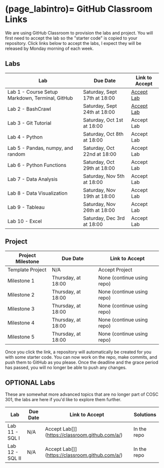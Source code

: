 (page_labintro)=
GitHub Classroom Links
=======================

<head>
	<base target="_blank">
</head>

We are using GitHub Classroom to provision the labs and project. 
You will first need to accept the lab so the "starter code" is copied to your repository.
Click links below to accept the labs, I expect they will be released by Monday morning of each week.

## Labs
| Lab                                             | Due Date                     | Link to Accept                                        |
|-------------------------------------------------|------------------------------|-------------------------------------------------------|
| Lab 1 - Course Setup Markdown, Terminal, GitHub | Saturday, Sept 17th at 18:00 | [Accept Lab](https://classroom.github.com/a/NUMX5Dj7) |
| Lab 2 - BashCrawl                               | Saturday, Sept 24th at 18:00 | [Accept Lab](https://classroom.github.com/a/u1ek8Mx2) |
| Lab 3 - Git Tutorial                            | Saturday, Oct 1st at 18:00   | Accept Lab[](https://classroom.github.com/a/) |
| Lab 4 - Python                                  | Saturday, Oct 8th at 18:00   | Accept Lab[](https://classroom.github.com/a/) |
| Lab 5 - Pandas, numpy, and random               | Saturday, Oct 22nd at 18:00  | Accept Lab[](https://classroom.github.com/a/) |
| Lab 6 - Python Functions                        | Saturday, Oct 29th at 18:00  | Accept Lab[](https://classroom.github.com/a/) |
| Lab 7 - Data Analysis                           | Saturday, Nov 5th at 18:00   | Accept Lab[](https://classroom.github.com/a/) |
| Lab 8 - Data Visualization                      | Saturday, Nov 19th at 18:00  | Accept Lab[](https://classroom.github.com/a/) |
| Lab 9 - Tableau                                 | Saturday, Nov 26th at 18:00  | Accept Lab[](https://classroom.github.com/a/) |
| Lab 10 - Excel                                  | Saturday, Dec 3rd at 18:00   | Accept Lab[](https://classroom.github.com/a/) |

## Project

| Project Milestone | Due Date                     | Link to Accept                                    |
|-------------------|------------------------------|---------------------------------------------------|
| Template Project  | N/A                          | Accept Project[](https://classroom.github.com/g/PGWcWDsr) |
| Milestone 1       | Thursday,  at 18:00 | None (continue using repo)                        |
| Milestone 2       | Thursday,  at 18:00   | None (continue using repo)                        |
| Milestone 3       | Thursday,  at 18:00  | None (continue using repo)                        |
| Milestone 4       | Thursday,  at 18:00  | None (continue using repo)                        |
| Milestone 5       | Thursday,  at 18:00  | None (continue using repo)                        |

Once you click the link, a repository will automatically be created for you with some starter code.
You can now work on the repo, make commits, and push them to GitHub as you please. 
Once the deadline and the grace period has passed, you will no longer be able to push any changes.

## OPTIONAL Labs

These are somewhat more advanced topics that are no longer part of COSC 301, the labs are here if you'd like to explore them further.

| Lab             | Due Date | Link to Accept                                 | Solutions   |
|-----------------|----------|------------------------------------------------|-------------|
| Lab 11 - SQL I  | N/A      | Accept Lab[]](https://classroom.github.com/a/) | In the repo |
| Lab 12 - SQL II | N/A      | Accept Lab[]](https://classroom.github.com/a/) | In the repo |
